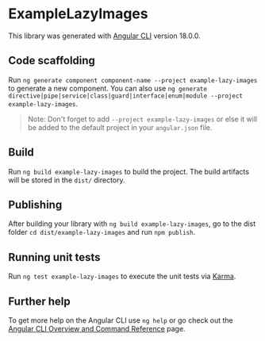 # ExampleLazyImages

This library was generated with [Angular CLI](https://github.com/angular/angular-cli) version 18.0.0.

## Code scaffolding

Run `ng generate component component-name --project example-lazy-images` to generate a new component. You can also use `ng generate directive|pipe|service|class|guard|interface|enum|module --project example-lazy-images`.

> Note: Don't forget to add `--project example-lazy-images` or else it will be added to the default project in your `angular.json` file.

## Build

Run `ng build example-lazy-images` to build the project. The build artifacts will be stored in the `dist/` directory.

## Publishing

After building your library with `ng build example-lazy-images`, go to the dist folder `cd dist/example-lazy-images` and run `npm publish`.

## Running unit tests

Run `ng test example-lazy-images` to execute the unit tests via [Karma](https://karma-runner.github.io).

## Further help

To get more help on the Angular CLI use `ng help` or go check out the [Angular CLI Overview and Command Reference](https://angular.io/cli) page.
